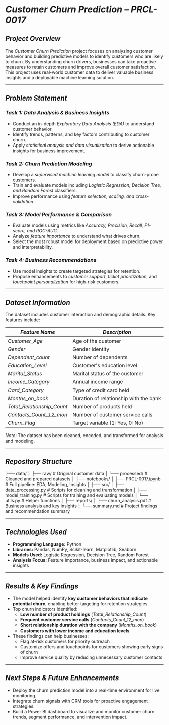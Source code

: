 # *Customer Churn Prediction – PRCL-0017*

## *Project Overview*  
The *Customer Churn Prediction* project focuses on analyzing customer behavior and building predictive models to identify customers who are likely to churn. By understanding churn drivers, businesses can take proactive measures to retain customers and improve overall customer satisfaction. This project uses real-world customer data to deliver valuable business insights and a deployable machine learning solution.

---

## *Problem Statement*

### *Task 1: Data Analysis & Business Insights*
- Conduct an in-depth *Exploratory Data Analysis (EDA)* to understand customer behavior.
- Identify trends, patterns, and key factors contributing to customer churn.
- Apply *statistical analysis and data visualization* to derive actionable insights for business improvement.

### *Task 2: Churn Prediction Modeling*
- Develop a *supervised machine learning model* to classify churn-prone customers.
- Train and evaluate models including *Logistic Regression, Decision Tree, and Random Forest* classifiers.
- Improve performance using *feature selection, scaling, and cross-validation*.

### *Task 3: Model Performance & Comparison*
- Evaluate models using metrics like *Accuracy, Precision, Recall, F1-score, and ROC-AUC*.
- Analyze *feature importance* to understand what drives churn.
- Select the most robust model for deployment based on predictive power and interpretability.

### *Task 4: Business Recommendations*
- Use model insights to create targeted strategies for retention.
- Propose enhancements to *customer support*, *ticket prioritization*, and *touchpoint personalization* for high-risk customers.

---

## *Dataset Information*

The dataset includes customer interaction and demographic details. Key features include:

| *Feature Name*                | *Description*                          |
|------------------------------|----------------------------------------|
| *Customer_Age*               | Age of the customer                    |
| *Gender*                     | Gender identity                        |
| *Dependent_count*           | Number of dependents                   |
| *Education_Level*           | Customer's education level             |
| *Marital_Status*            | Marital status of the customer         |
| *Income_Category*           | Annual income range                    |
| *Card_Category*             | Type of credit card held               |
| *Months_on_book*            | Duration of relationship with the bank |
| *Total_Relationship_Count* | Number of products held                |
| *Contacts_Count_12_mon*    | Number of customer service calls       |
| *Churn_Flag*                | Target variable (1: Yes, 0: No)        |

*Note:* The dataset has been cleaned, encoded, and transformed for analysis and modeling.

---

## *Repository Structure*

├── data/ │ 
├── raw/ # Original customer data │
└── processed/ # Cleaned and prepared datasets │
├── notebooks/ │ 
├── PRCL-0017.ipynb # Full pipeline: EDA, Modeling, Insights │
├── src/ │
├── data_processing.py # Scripts for cleaning and transformation │
├── model_training.py # Scripts for training and evaluating models │
└── utils.py # Helper functions │
├── reports/ │
├── churn_analysis.pdf # Business analysis and key insights │
└── summary.md # Project findings and recommendation summary


---

## *Technologies Used*

- **Programming Language:** Python  
- **Libraries:** Pandas, NumPy, Scikit-learn, Matplotlib, Seaborn  
- **Models Used:** Logistic Regression, Decision Tree, Random Forest  
- **Analysis Focus:** Feature importance, business impact, and actionable insights

---

## *Results & Key Findings*

- The model helped identify **key customer behaviors that indicate potential churn**, enabling better targeting for retention strategies.
- Top churn indicators identified:
  - **Low number of product holdings** (*Total_Relationship_Count*)
  - **Frequent customer service calls** (*Contacts_Count_12_mon*)
  - **Short relationship duration with the company** (*Months_on_book*)
  - **Customers with lower income and education levels**
- These findings can help businesses:
  - Flag at-risk customers for priority outreach
  - Customize offers and touchpoints for customers showing early signs of churn
  - Improve service quality by reducing unnecessary customer contacts

---

## *Next Steps & Future Enhancements*

- Deploy the churn prediction model into a real-time environment for live monitoring.
- Integrate churn signals with CRM tools for proactive engagement strategies.
- Build a Power BI dashboard to visualize and monitor customer churn trends, segment performance, and intervention impact.

